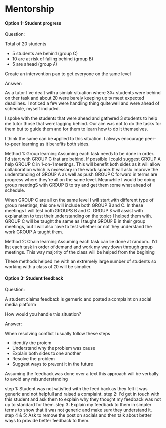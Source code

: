 # Mentorship

#### Option 1: Student progress

Question:

Total of 20 students

- 5 students are behind (group C)
- 10 are at risk of falling behind (group B)
- 5 are ahead (group A)

Create an intervention plan to get everyone on the same level

Answer:

As a tutor I've dealt with a simialr situation where 30+ students were behind on ther task and about 20 were barely keeping up to meet expected deadlines. I noticed a few were handling thing quite well and were ahead of schedule, myself included.

I spoke with the students that were ahead and gathered 3 students to help me tutor those that were lagging behind. Our aim was not to do the tasks for them but to guide them and for them to learn how to do it themselves.

I think the same can be applied to this situation. I always encourage peer-to-peer learning as it benefits both sides.

Method 1: Group learning
Assuming each task needs to be done in order..
I'd start with GROUP C that are behind. If possible I could suggest GROUP A help GROUP C in 1-on-1 meetings. This will benefit both sides as it will allow collaboration which is necessary in the work space. It will aslo improve the understanding of GROUP A as well as push GROUP C forward in terms are progress where they're all on the same level. Meanwhile I would be doing group meetingS with GROUP B to try and get them some what ahead of schedule.

When GROUP C are all on the same level I will start with different type of group meetings, this one will include both GROUP B and C. In these meetings I will test both GROUPS B and C. GROUP B will assist with explanation to test their understanding on the topics I helped them with. GROUP C will be taught the same as I taught GROUP B in their group meetings, but I will also have to test whether or not they understand the work GROUP A taught them.

Method 2: Chain learning
Assuming each task can be done at random..
I'd list each task in order of demand and work my way down through group meetings. This way majority of the class will be helped from the begining

These methods helped me with an extremely large number of students so working with a class of 20 will be simplier.

#### Option 3: Student feedback

Question:

A student claims feedback is gerneric and posted a complaint on social media platform

How would you handle this situation?

Answer:

When resolving conflict I usually follow these steps

- Identify the prolem
- Understand why the problem was cause
- Explain both sides to one another
- Resolve the problem
- Suggest ways to prevent it in the future

Assuming the feedback was done over a text this approach will be verbally to avoid any misunderstanding

step 1: Student was not satisfied with the feed back as they felt it was generic and not helpfull and raised a complaint.
step 2: I'd get in touch with this student and ask them to explain why they thought my feedback was not up to standard for them.
step 3: Explain my feedback to them in simpler terms to show that it was not generic and make sure they understand it.
step 4 & 5: Ask to remove the post on socials and then talk about better ways to provide better feedback to them.
